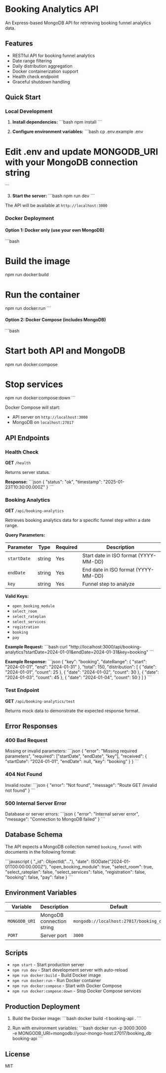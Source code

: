 # Booking Analytics API

An Express-based MongoDB API for retrieving booking funnel analytics data.

## Features

- RESTful API for booking funnel analytics
- Date range filtering
- Daily distribution aggregation
- Docker containerization support
- Health check endpoint
- Graceful shutdown handling

## Quick Start

### Local Development

1. **Install dependencies:**
\`\`\`bash
npm install
\`\`\`

2. **Configure environment variables:**
\`\`\`bash
cp .env.example .env
# Edit .env and update MONGODB_URI with your MongoDB connection string
\`\`\`

3. **Start the server:**
\`\`\`bash
npm run dev
\`\`\`

The API will be available at `http://localhost:3000`

### Docker Deployment

#### Option 1: Docker only (use your own MongoDB)

\`\`\`bash
# Build the image
npm run docker:build

# Run the container
npm run docker:run
\`\`\`

#### Option 2: Docker Compose (includes MongoDB)

\`\`\`bash
# Start both API and MongoDB
npm run docker:compose

# Stop services
npm run docker:compose:down
\`\`\`

Docker Compose will start:
- API server on `http://localhost:3000`
- MongoDB on `localhost:27017`

## API Endpoints

### Health Check

**GET** `/health`

Returns server status.

**Response:**
\`\`\`json
{
  "status": "ok",
  "timestamp": "2025-01-23T10:30:00.000Z"
}
\`\`\`

### Booking Analytics

**GET** `/api/booking-analytics`

Retrieves booking analytics data for a specific funnel step within a date range.

**Query Parameters:**

| Parameter | Type | Required | Description |
|-----------|------|----------|-------------|
| `startDate` | string | Yes | Start date in ISO format (YYYY-MM-DD) |
| `endDate` | string | Yes | End date in ISO format (YYYY-MM-DD) |
| `key` | string | Yes | Funnel step to analyze |

**Valid Keys:**
- `open_booking_module`
- `select_room`
- `select_rateplan`
- `select_services`
- `registration`
- `booking`
- `pay`

**Example Request:**
\`\`\`bash
curl "http://localhost:3000/api/booking-analytics?startDate=2024-01-01&endDate=2024-01-31&key=booking"
\`\`\`

**Example Response:**
\`\`\`json
{
  "key": "booking",
  "dateRange": {
    "start": "2024-01-01",
    "end": "2024-01-31"
  },
  "total": 150,
  "distribution": [
    { "date": "2024-01-01", "count": 25 },
    { "date": "2024-01-02", "count": 30 },
    { "date": "2024-01-03", "count": 45 },
    { "date": "2024-01-04", "count": 50 }
  ]
}
\`\`\`

### Test Endpoint

**GET** `/api/booking-analytics/test`

Returns mock data to demonstrate the expected response format.

## Error Responses

### 400 Bad Request
Missing or invalid parameters:
\`\`\`json
{
  "error": "Missing required parameters",
  "required": ["startDate", "endDate", "key"],
  "received": { "startDate": "2024-01-01", "endDate": null, "key": "booking" }
}
\`\`\`

### 404 Not Found
Invalid route:
\`\`\`json
{
  "error": "Not found",
  "message": "Route GET /invalid not found"
}
\`\`\`

### 500 Internal Server Error
Database or server errors:
\`\`\`json
{
  "error": "Internal server error",
  "message": "Connection to MongoDB failed"
}
\`\`\`

## Database Schema

The API expects a MongoDB collection named `booking_funnel` with documents in the following format:

\`\`\`javascript
{
  "_id": ObjectId("..."),
  "date": ISODate("2024-01-01T00:00:00.000Z"),
  "open_booking_module": true,
  "select_room": true,
  "select_rateplan": false,
  "select_services": false,
  "registration": false,
  "booking": false,
  "pay": false
}
\`\`\`

## Environment Variables

| Variable | Description | Default |
|----------|-------------|---------|
| `MONGODB_URI` | MongoDB connection string | `mongodb://localhost:27017/booking_db` |
| `PORT` | Server port | `3000` |

## Scripts

- `npm start` - Start production server
- `npm run dev` - Start development server with auto-reload
- `npm run docker:build` - Build Docker image
- `npm run docker:run` - Run Docker container
- `npm run docker:compose` - Start with Docker Compose
- `npm run docker:compose:down` - Stop Docker Compose services

## Production Deployment

1. Build the Docker image:
\`\`\`bash
docker build -t booking-api .
\`\`\`

2. Run with environment variables:
\`\`\`bash
docker run -p 3000:3000 \
  -e MONGODB_URI=mongodb://your-mongo-host:27017/booking_db \
  booking-api
\`\`\`

## License

MIT
